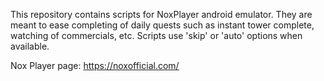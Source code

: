 This repository contains scripts for NoxPlayer android emulator. 
They are meant to ease completing of daily quests such as instant tower complete, watching of commercials, etc.
Scripts use 'skip' or 'auto' options when available.

Nox Player page: https://noxofficial.com/
